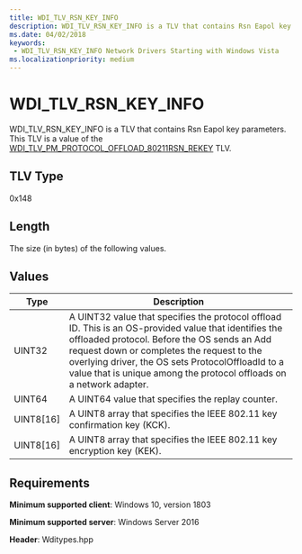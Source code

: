 ```yaml
---
title: WDI_TLV_RSN_KEY_INFO
description: WDI_TLV_RSN_KEY_INFO is a TLV that contains Rsn Eapol key parameters.
ms.date: 04/02/2018
keywords:
 - WDI_TLV_RSN_KEY_INFO Network Drivers Starting with Windows Vista
ms.localizationpriority: medium
---
```


# WDI_TLV_RSN_KEY_INFO

WDI_TLV_RSN_KEY_INFO is a TLV that contains Rsn Eapol key parameters. This TLV is a value of the [WDI_TLV_PM_PROTOCOL_OFFLOAD_80211RSN_REKEY](wdi-tlv-pm-protocol-offload-80211rsn-rekey.md) TLV.

## TLV Type

0x148

## Length

The size (in bytes) of the following values.

## Values

| Type | Description |
| --- | --- |
| UINT32 | A UINT32 value that specifies the protocol offload ID. This is an OS-provided value that identifies the offloaded protocol. Before the OS sends an Add request down or completes the request to the overlying driver, the OS sets ProtocolOffloadId to a value that is unique among the protocol offloads on a network adapter. |
| UINT64 | A UINT64 value that specifies the replay counter. |
| UINT8\[16\] | A UINT8 array that specifies the IEEE 802.11 key confirmation key (KCK). |
| UINT8\[16\] | A UINT8 array that specifies the IEEE 802.11 key encryption key (KEK).  |
 

## Requirements

**Minimum supported client**: Windows 10, version 1803

**Minimum supported server**: Windows Server 2016

**Header**: Wditypes.hpp

